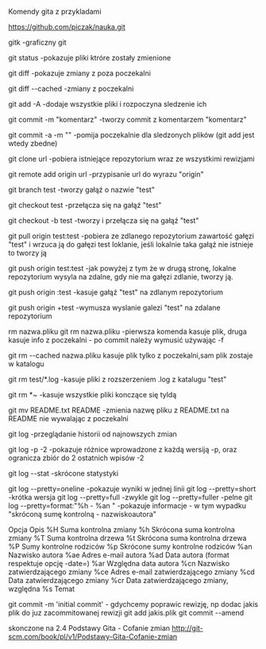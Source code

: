 Komendy gita z przykladami

https://github.com/piczak/nauka.git

gitk				-graficzny git

git status			-pokazuje pliki ktróre zostały zmienione

git diff			-pokazuje zmiany z poza poczekalni

git diff --cached		-zmiany z poczekalni

git add -A  			-dodaje wszystkie pliki i rozpoczyna sledzenie ich

git commit -m "komentarz" 	-tworzy commit z komentarzem "komentarz"

git commit -a -m ""		-pomija poczekalnie dla sledzonych plików (git add jest wtedy zbedne)

git clone url			-pobiera istniejące repozytorium wraz ze wszystkimi rewizjami

git remote add origin url	-przypisanie url do wyrazu "origin"

git branch test			-tworzy gałąź o nazwie "test"

git checkout test		-przełącza się na gałąź "test"

git checkout -b test		-tworzy i przełącza się na gałąź "test"

git pull origin test:test	-pobiera ze zdlanego repozytorium zawartość gałęzi "test" i wrzuca ją do gałęzi test loklanie, jeśli lokalnie taka gałąź nie istnieje to tworzy ją

git push origin test:test	-jak powyżej z tym że w drugą stronę, lokalne repozytorium wysyla na zdalne, gdy nie ma gałęzi zdlanie, tworzy ją.

git push origin :test		-kasuje gałąź "test" na zdlanym repozytorium

git push origin +test		-wymusza wyslanie galezi "test" na zdalane repozytorium

rm nazwa.pliku
git rm nazwa.pliku		-pierwsza komenda kasuje plik, druga kasuje info z poczekalni - po commit należy wymusić używając -f

git rm --cached nazwa.pliku	kasuje plik tylko z poczekalni,sam plik zostaje w katalogu

git rm test/\*.log		-kasuje pliki z rozszerzeniem .log z katalugu "test"

git rm \*~			-kasuje wszystkie pliki konczące się tyldą

git mv README.txt README	-zmienia nazwę pliku z README.txt na README nie wywalając z poczekalni

git log				-przeglądanie historii od najnowszych zmian

git log -p -2			-pokazuje różnice wprowadzone z każdą wersiją -p, oraz ogranicza zbiór do 2 ostatnich wpisów -2

git log --stat			-skrócone statystyki

git log --pretty=oneline	-pokazuje wyniki w jednej linii
git log --pretty=short		-krótka wersja
git log --pretty=full		-zwykle
git log --pretty=fuller		-pelne
git log --pretty=format:"%h - %an "	-pokazuje informacje - w tym wypadku "skróconą sumę kontrolną - nazwiskoautora"

Opcja 	Opis
%H 	Suma kontrolna zmiany
%h 	Skrócona suma kontrolna zmiany
%T 	Suma kontrolna drzewa
%t 	Skrócona suma kontrolna drzewa
%P 	Sumy kontrolne rodziców
%p 	Skrócone sumy kontrolne rodziców
%an 	Nazwisko autora
%ae 	Adres e-mail autora
%ad 	Data autora (format respektuje opcję -date=)
%ar 	Względna data autora
%cn 	Nazwisko zatwierdzającego zmiany
%ce 	Adres e-mail zatwierdzającego zmiany
%cd 	Data zatwierdzającego zmiany
%cr 	Data zatwierdzającego zmiany, względna
%s 	Temat

git commit -m 'initial commit'			- gdychcemy poprawic rewizję, np dodac jakis plik do juz zacommitowanej rewizji
git add jakis.plik
git commit --amend


skonczone na 2.4 Podstawy Gita - Cofanie zmian
http://git-scm.com/book/pl/v1/Podstawy-Gita-Cofanie-zmian


